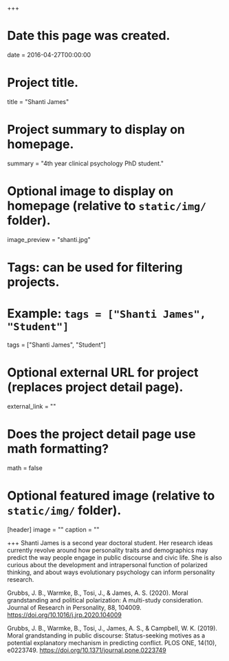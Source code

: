 +++
# Date this page was created.
date = 2016-04-27T00:00:00

# Project title.
title = "Shanti James"

# Project summary to display on homepage.
summary = "4th year clinical psychology PhD student."

# Optional image to display on homepage (relative to `static/img/` folder).
image_preview = "shanti.jpg"

# Tags: can be used for filtering projects.
# Example: `tags = ["Shanti James", "Student"]`
tags = ["Shanti James", "Student"]

# Optional external URL for project (replaces project detail page).
external_link = ""

# Does the project detail page use math formatting?
math = false

# Optional featured image (relative to `static/img/` folder).
[header]
image = ""
caption = ""

+++
Shanti James is a second year doctoral student. Her research ideas currently revolve around how personality traits and demographics may predict the way people engage in public discourse and civic life. She is also curious about the development and intrapersonal function of polarized thinking, and about ways evolutionary psychology can inform personality research.

Grubbs, J. B., Warmke, B., Tosi, J., & James, A. S. (2020). Moral grandstanding and political polarization: A multi-study consideration. Journal of Research in Personality, 88, 104009. https://doi.org/10.1016/j.jrp.2020.104009

Grubbs, J. B., Warmke, B., Tosi, J., James, A. S., & Campbell, W. K. (2019). Moral grandstanding in public discourse: Status-seeking motives as a potential explanatory mechanism in predicting conflict. PLOS ONE, 14(10), e0223749. https://doi.org/10.1371/journal.pone.0223749


